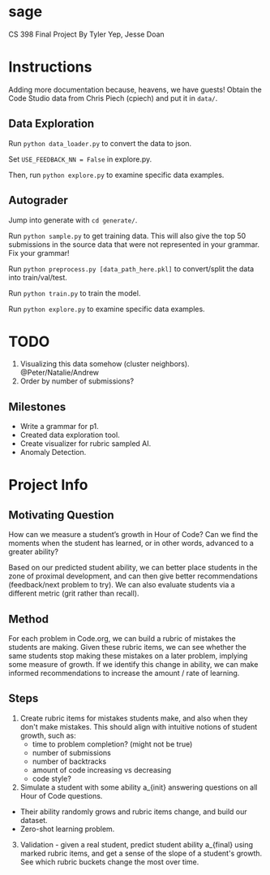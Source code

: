 # sage
CS 398 Final Project
By Tyler Yep, Jesse Doan

# Instructions
Adding more documentation because, heavens, we have guests!
Obtain the Code Studio data from Chris Piech (cpiech) and put it in `data/`.

## Data Exploration
Run `python data_loader.py` to convert the data to json.

Set `USE_FEEDBACK_NN = False` in explore.py.

Then, run `python explore.py` to examine specific data examples.

## Autograder
Jump into generate with `cd generate/`.

Run `python sample.py` to get training data. This will also give the top 50 submissions in the source data that were not represented in your grammar. Fix your grammar!

Run `python preprocess.py [data_path_here.pkl]` to convert/split the data into train/val/test.

Run `python train.py` to train the model.

Run `python explore.py` to examine specific data examples.


# TODO
1. Visualizing this data somehow (cluster neighbors). @Peter/Natalie/Andrew
2. Order by number of submissions?

## Milestones
- Write a grammar for p1.
- Created data exploration tool.
- Create visualizer for rubric sampled AI.
- Anomaly Detection.


# Project Info

## Motivating Question
How can we measure a student’s growth in Hour of Code? Can we find the moments when the student has learned, or in other words, advanced to a greater ability?

Based on our predicted student ability, we can better place students in the zone of proximal development, and can then give better recommendations (feedback/next problem to try). We can also evaluate students via a different metric (grit rather than recall).

## Method
For each problem in Code.org, we can build a rubric of mistakes the students are making. Given these rubric items, we can see whether the same students stop making these mistakes on a later problem, implying some measure of growth. If we identify this change in ability, we can make informed recommendations to increase the amount / rate of learning.

## Steps
1. Create rubric items for mistakes students make, and also when they don't make mistakes. This should align with intuitive notions of student growth, such as:
    * time to problem completion? (might not be true)
    * number of submissions
    * number of backtracks
    * amount of code increasing vs decreasing
    * code style?
2. Simulate a student with some ability a_{init} answering questions on all Hour of Code questions.
  * Their ability randomly grows and rubric items change, and build our dataset.
  * Zero-shot learning problem.
3. Validation - given a real student, predict student ability a_{final} using marked rubric items, and get a sense of the slope of a student's growth. See which rubric buckets change the most over time.

